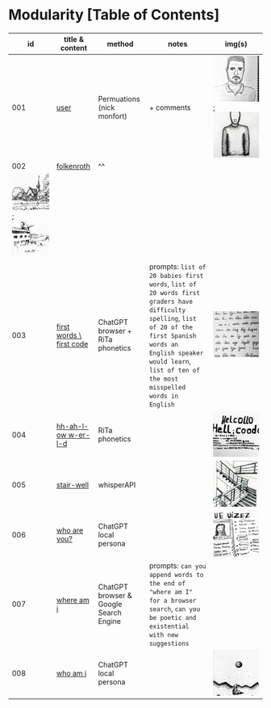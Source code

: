 # Modularity [Table of Contents]

| id  | title & content | method | notes | img(s) |
| --- | --------------- | ------ | ----- | ------ |
| 001 | [user](./work001.txt)  | Permuations (nick monfort)| + comments | ![Male User](./media/w001-01.png); ![Anon User](./media/w001-02.png) | 
| 002 | [folkenroth](./work002.txt) | ^^ | | 
![folk](./media/w002-01.png); ![enroth](./media/w002-02.png)|
| 003 | [first words \\ first code](./work003.txt) | ChatGPT browser + RiTa phonetics | prompts: `list of 20 babies first words`, `list of 20 words first graders have difficulty spelling`, `list of 20 of the first Spanish words an English speaker would learn`, `list of ten of the most misspelled words in English` | ![phonetics](./media/w003-01.png)| 
| 004 | [hh-ah-l-ow w-er-l-d](./work004.txt) | RiTa phonetics | | ![helcollo](./media/w004-01.png) |
| 005 | [stair-well](./work005.md) | whisperAPI | | ![stairwell](./media/w005-1.png)|
| 006 | [who are you?](./work006.txt) | ChatGPT local persona | | ![poster](./media/w006-1.png) |
| 007 | [where am i](./work007.md) | ChatGPT browser & Google Search Engine | prompts: `can you append words to the end of "where am I" for a browser search`, `can you be poetic and existential with new suggestions`| |
| 008 | [who am i](./work008.txt) | ChatGPT local persona | | ![cosmos](./media/w008-1.png) |